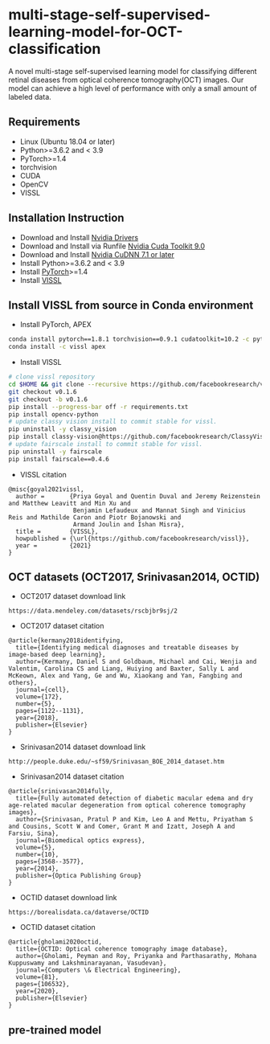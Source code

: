 # multi-stage-self-supervised-learning-model-for-OCT-classification

A novel multi-stage self-supervised learning model for classifying different retinal diseases from optical coherence tomography(OCT) images.
Our model can achieve a high level of performance with only a small amount of labeled data.

## Requirements
- Linux (Ubuntu 18.04 or later)
- Python>=3.6.2 and < 3.9
- PyTorch>=1.4
- torchvision
- CUDA
- OpenCV
- VISSL

## Installation Instruction
- Download and Install [Nvidia Drivers](https://www.nvidia.com/Download/driverResults.aspx/142567/en-us)
- Download and Install via Runfile [Nvidia Cuda Toolkit 9.0](https://developer.nvidia.com/cuda-90-download-archive?target_os=Linux&target_arch=x86_64&target_distro=Ubuntu&target_version=1604&target_type=runfilelocal)
- Download and Install [Nvidia CuDNN 7.1 or later](https://developer.nvidia.com/rdp/cudnn-archive)
- Install Python>=3.6.2 and < 3.9
- Install [PyTorch](https://pytorch.org/)>=1.4
- Install [VISSL](https://vissl.readthedocs.io/en/v0.1.6/)

## Install VISSL from source in Conda environment
- Install PyTorch, APEX
```bash
conda install pytorch==1.8.1 torchvision==0.9.1 cudatoolkit=10.2 -c pytorch
conda install -c vissl apex
```
- Install VISSL
```bash
# clone vissl repository
cd $HOME && git clone --recursive https://github.com/facebookresearch/vissl.git && cd $HOME/vissl/
git checkout v0.1.6
git checkout -b v0.1.6
pip install --progress-bar off -r requirements.txt
pip install opencv-python
# update classy vision install to commit stable for vissl.
pip uninstall -y classy_vision
pip install classy-vision@https://github.com/facebookresearch/ClassyVision/tarball/4785d5ee19d3bcedd5b28c1eb51ea1f59188b54d
# update fairscale install to commit stable for vissl.
pip uninstall -y fairscale
pip install fairscale==0.4.6
```
- VISSL citation
```
@misc{goyal2021vissl,
  author =       {Priya Goyal and Quentin Duval and Jeremy Reizenstein and Matthew Leavitt and Min Xu and
                  Benjamin Lefaudeux and Mannat Singh and Vinicius Reis and Mathilde Caron and Piotr Bojanowski and
                  Armand Joulin and Ishan Misra},
  title =        {VISSL},
  howpublished = {\url{https://github.com/facebookresearch/vissl}},
  year =         {2021}
}
```

## OCT datasets (OCT2017, Srinivasan2014, OCTID)
- OCT2017 dataset download link
```
https://data.mendeley.com/datasets/rscbjbr9sj/2
```
- OCT2017 dataset citation
```
@article{kermany2018identifying,
  title={Identifying medical diagnoses and treatable diseases by image-based deep learning},
  author={Kermany, Daniel S and Goldbaum, Michael and Cai, Wenjia and Valentim, Carolina CS and Liang, Huiying and Baxter, Sally L and McKeown, Alex and Yang, Ge and Wu, Xiaokang and Yan, Fangbing and others},
  journal={cell},
  volume={172},
  number={5},
  pages={1122--1131},
  year={2018},
  publisher={Elsevier}
}
```
- Srinivasan2014 dataset download link
```
http://people.duke.edu/~sf59/Srinivasan_BOE_2014_dataset.htm
```
- Srinivasan2014 dataset citation
```
@article{srinivasan2014fully,
  title={Fully automated detection of diabetic macular edema and dry age-related macular degeneration from optical coherence tomography images},
  author={Srinivasan, Pratul P and Kim, Leo A and Mettu, Priyatham S and Cousins, Scott W and Comer, Grant M and Izatt, Joseph A and Farsiu, Sina},
  journal={Biomedical optics express},
  volume={5},
  number={10},
  pages={3568--3577},
  year={2014},
  publisher={Optica Publishing Group}
}
```
- OCTID dataset download link
```
https://borealisdata.ca/dataverse/OCTID
```
- OCTID dataset citation
```
@article{gholami2020octid,
  title={OCTID: Optical coherence tomography image database},
  author={Gholami, Peyman and Roy, Priyanka and Parthasarathy, Mohana Kuppuswamy and Lakshminarayanan, Vasudevan},
  journal={Computers \& Electrical Engineering},
  volume={81},
  pages={106532},
  year={2020},
  publisher={Elsevier}
}
```

## pre-trained model
